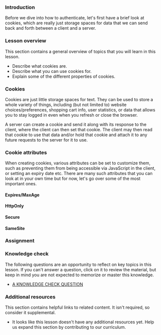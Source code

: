 ### Introduction

Before we dive into how to authenticate, let's first have a brief look at cookies, which are really just storage spaces for data that we can send back and forth between a client and a server.

### Lesson overview

This section contains a general overview of topics that you will learn in this lesson.

- Describe what cookies are.
- Describe what you can use cookies for.
- Explain some of the different properties of cookies.

### Cookies

Cookies are just little storage spaces for text. They can be used to store a whole variety of things, including (but not limited to) website choices/preferences, shopping cart info, user statistics, or data that allows you to stay logged in even when you refresh or close the browser.

A server can create a cookie and send it along with its response to the client, where the client can then set that cookie. The client may then read that cookie to use that data and/or hold that cookie and attach it to any future requests to the server for it to use.

### Cookie attributes

When creating cookies, various attributes can be set to customize them, such as preventing them from being accessible via JavaScript in the client, or setting an expiry date etc. There are many such attributes that you can look at in your own time but for now, let's go over some of the most important ones.

#### Expires/MaxAge

#### HttpOnly

#### Secure

#### SameSite

### Assignment

<div class="lesson-content__panel" markdown="1">

</div>

### Knowledge check

The following questions are an opportunity to reflect on key topics in this lesson. If you can't answer a question, click on it to review the material, but keep in mind you are not expected to memorize or master this knowledge.

- [A KNOWLEDGE CHECK QUESTION](A-KNOWLEDGE-CHECK-URL)

### Additional resources

This section contains helpful links to related content. It isn't required, so consider it supplemental.

- It looks like this lesson doesn't have any additional resources yet. Help us expand this section by contributing to our curriculum.
